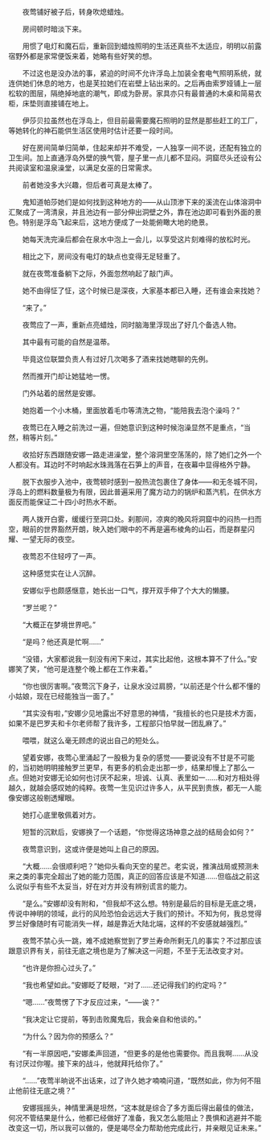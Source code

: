 　　夜莺铺好被子后，转身吹熄蜡烛。

　　房间顿时暗淡下来。

　　用惯了电灯和魔石后，重新回到蜡烛照明的生活还真些不太适应，明明以前露宿野外都是家常便饭来着，她略有些好笑的想。

　　不过这也是没办法的事，紧迫的时间不允许浮岛上加装全套电气照明系统，就连供她们休息的地方，也是芙拉她们在岩壁上钻出来的。之后再由索罗娅铺上一层松软的图层，隔绝掉地底的潮气，即成为卧房。家具亦只有最普通的木桌和简易衣柜，床垫则直接铺在地上。

　　伊莎贝拉虽然也在浮岛上，但目前最需要魔石照明的显然是那些赶工的工厂，等她转化的神石能供生活区使用时估计还要一段时间。

　　好在房间简单归简单，住起来却并不难受，一人独享一间不说，还配有独立的卫生间。加上直通浮岛外壁的换气管，屋子里一点儿都不显闷。洞窟尽头还设有公共阅读室和温泉澡堂，以满足女巫的日常需求。

　　前者她没多大兴趣，但后者可真是太棒了。

　　鬼知道帕莎她们是如何找到这种地方的——从山顶渗下来的溪流在山体溶洞中汇聚成了一湾清泉，并且池边有一部分伸出洞壁之外，靠在池边即可看到外面的景色。特别是浮岛飞起来后，这地方便成了一处能俯瞰大地的绝景。

　　她每天洗完澡后都会在泉水中泡上一会儿，以享受这片刻难得的放松时光。

　　相比之下，房间没有电灯的缺点也变得无足轻重了。

　　就在夜莺准备躺下之际，外面忽然响起了敲门声。

　　她不由得怔了怔，这个时候已是深夜，大家基本都已入睡，还有谁会来找她？

　　“来了。”

　　夜莺应了一声，重新点亮蜡烛，同时脑海里浮现出了好几个备选人物。

　　其中最有可能的自然是温蒂。

　　毕竟这位联盟负责人有过好几次喝多了酒来找她瞎聊的先例。

　　然而推开门却让她猛地一愣。

　　门外站着的居然是安娜。

　　她抱着一个小木桶，里面放着毛巾等清洗之物，“能陪我去泡个澡吗？”

　　夜莺已在入睡之前洗过一遍，但她意识到这种时候泡澡显然不是重点，“当然，稍等片刻。”

　　收拾好东西跟随安娜一路走进澡堂，整个溶洞里空荡荡的，除了她们之外一个人都没有。耳边时不时响起水珠溅落在石笋上的声音，在夜幕中显得格外宁静。

　　脱下衣服步入池中，夜莺顿时感到一股热流包裹住了身体——和无冬城不同，浮岛上的燃料数量极为有限，因此普遍采用了魔方动力的锅炉和蒸汽机，在供水方面反而能保证二十四小时热水不断。

　　两人拨开白雾，缓缓行至洞口处。刹那间，凉爽的晚风将洞窟中的闷热一扫而空，眼前的世界豁然开朗，映入她们眼中的不再是遍布棱角的山石，而是群星闪耀、一望无际的夜空。

　　夜莺忍不住轻哼了一声。

　　这种感觉实在让人沉醉。

　　安娜似乎也颇感惬意，她长出一口气，撑开双手伸了个大大的懒腰。

　　“罗兰呢？”

　　“大概正在梦境世界吧。”

　　“是吗？他还真是忙啊……”

　　“没错，大家都说我一刻没有闲下来过，其实比起他，这根本算不了什么。”安娜笑了笑，“他可是连整个晚上都在工作来着。”

　　“你也很厉害啊。”夜莺沉下身子，让泉水没过肩膀，“以前还是个什么都不懂的小姑娘，现在已经能独当一面了。”

　　“其实没有啦，”安娜少见地露出不好意思的神情，“我擅长的也只是技术方面，如果不是巴罗夫和卡尔老师帮了我许多，工程部只怕早就一团乱麻了。”

　　喂喂，就这么毫无顾虑的说出自己的短处么。

　　望着安娜，夜莺心里涌起了一股极为复杂的感觉——要说没有不甘是不可能的，当初她明明接触罗兰更早，有更多的机会走出那一步，结果却慢上了那么一点。但她对安娜无论如何也讨厌不起来，坦诚、认真、表里如一……和对方相处得越久，就越会感叹她的纯粹。夜莺一生见识过许多人，从平民到贵族，都无一人能像安娜这般剔透耀眼。

　　她打心底里敬佩着对方。

　　短暂的沉默后，安娜换了一个话题，“你觉得这场神意之战的结局会如何？”

　　夜莺意识到，这或许便是她叫上自己的原因。

　　“大概……会很顺利吧？”她仰头看向天空的星芒。老实说，推演战局或预测未来之类的事完全超出了她的能力范围，真正的回答应该是不知道……但临战之前这么说似乎有些不太妥当，好在对方并没有辨别谎言的能力。

　　“是么。”安娜却没有附和，“但我却不这么想。特别是最后的目标是无底之境，传说中神明的领域，此行的风险恐怕会远远大于我们的预计。不知为何，我总觉得罗兰好像随时有可能消失一样，越是靠近大陆北端，这样的不安感就越强烈。”

　　夜莺不禁心头一跳，难不成她察觉到了罗兰寿命所剩无几的事实？不过那应该跟意识界有关，前往无底之境也是为了解决这一问题，不至于无法改变才对。

　　“也许是你担心过头了。”

　　“我也希望如此。”安娜眨了眨眼，“对了……还记得我们的约定吗？”

　　“嗯……”夜莺愣了下才反应过来，“——诶？”

　　“我决定让它提前，等到击败魔鬼后，我会亲自和他谈的。”

　　“为什么？因为你的预感么？”

　　“有一半原因吧，”安娜柔声回道，“但更多的是他也需要你。而且我啊……从没有讨厌过你喔。接下来的战斗，他就拜托给你了。”

　　“……”夜莺半晌说不出话来，过了许久她才喃喃问道，“既然如此，你为何不阻止他前往无底之境？”

　　安娜摇摇头，神情里满是坦然，“这本就是综合了多方面后得出最佳的做法，何况不管结果是什么，他都已经做好了准备，我又怎么能阻止？畏惧和逃避并不能改变这一切，所以我可以做的，便是竭尽全力帮助他完成此行，并亲眼见证未来。”
